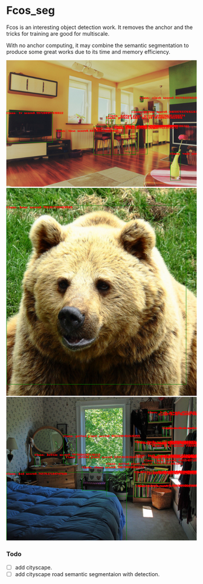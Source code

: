 # Fcos_seg


Fcos is an interesting object detection work.
It removes the anchor and the tricks for training are good for multiscale.

With no anchor computing, it may combine the semantic segmentation to produce some great works due to its time and memory efficiency.

<img src=imgs/0_Pred.bmp>  
<img src=imgs/1_Pred.bmp>  
<img src=imgs/2_Pred.bmp>  



### Todo
- [ ] add cityscape.
- [ ] add cityscape road semantic segmentaion with detection.
